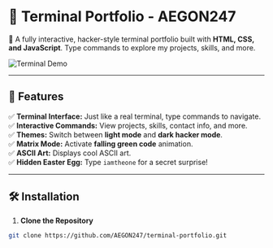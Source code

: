 # 🔰 Terminal Portfolio - AEGON247  
🚀 A fully interactive, hacker-style terminal portfolio built with **HTML, CSS, and JavaScript**. Type commands to explore my projects, skills, and more.  

![Terminal Demo](https://media.giphy.com/media/3o6ZsYm5R4oR4n4POY/giphy.gif)  

---

## 📌 Features  

✅ **Terminal Interface:** Just like a real terminal, type commands to navigate.  
✅ **Interactive Commands:** View projects, skills, contact info, and more.  
✅ **Themes:** Switch between **light mode** and **dark hacker mode**.  
✅ **Matrix Mode:** Activate **falling green code** animation.  
✅ **ASCII Art:** Displays cool ASCII art.  
✅ **Hidden Easter Egg:** Type `iamtheone` for a secret surprise!  

---

## 🛠️ Installation  

1. **Clone the Repository**  
```bash
git clone https://github.com/AEGON247/terminal-portfolio.git
